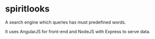 # spiritlooks
A search engine which queries has must predefined words.

It uses AngularJS for front-end and NodeJS with Express to serve data.
